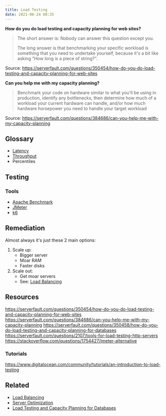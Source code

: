 ```yaml
---
title: Load Testing
date: 2021-06-24 08:35
---
```


**How do you do load testing and capacity planning for web sites?**

> The short answer is: Nobody can answer this question except you.
> 
> The long answer is that benchmarking your specific workload is something that
> you need to undertake yourself, because it's a bit like asking "How long is a
> piece of string?".

Source: https://serverfault.com/questions/350454/how-do-you-do-load-testing-and-capacity-planning-for-web-sites

**Can you help me with my capacity planning?**

> Benchmark your code on hardware similar to what you'll be using in production,
> identify any bottlenecks, then determine how much of a workload your current
> hardware can handle, and/or how much hardware horsepower you need to handle your
> target workload

Source: https://serverfault.com/questions/384686/can-you-help-me-with-my-capacity-planning

## Glossary

* [Latency](20210625104113-latency.md) 
* [Throughput](20210625114627-throughput.md)  
* Percentiles

## Testing

### Tools

* [Apache Benchmark](20210624093451-apache-benchmark.md)
* [JMeter](20210624094157-jmeter.md)
* [k6](20210629071253-k6.md) 

## Remediation

Almost always it's just these 2 main options:
1. Scale up:
	+ Bigger server
	+ Moar RAM
	+ Faster disks
2. Scale out:
	+ Get moar servers
	+ See: [Load Balancing](20210210065220-load-balancing.md)

## Resources

https://serverfault.com/questions/350454/how-do-you-do-load-testing-and-capacity-planning-for-web-sites
https://serverfault.com/questions/384686/can-you-help-me-with-my-capacity-planning
https://serverfault.com/questions/350458/how-do-you-do-load-testing-and-capacity-planning-for-databases
https://serverfault.com/questions/2107/tools-for-load-testing-http-servers
https://stackoverflow.com/questions/1754427/jmeter-alternative

### Tutorials

https://www.digitalocean.com/community/tutorials/an-introduction-to-load-testing

## Related

* [Load Balancing](20210210065220-load-balancing.md)
* [Server Optimization](20210625094442-server-optimization.md) 
* [Load Testing and Capacity Planning for Databases](20210625102425-load-testing-and-capacity-planning-for-databases.md)

